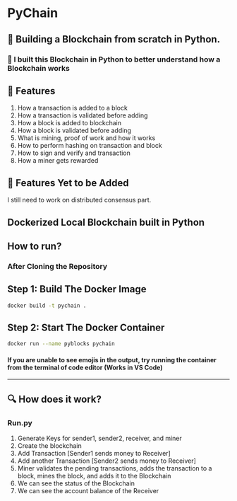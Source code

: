# PyChain

## :snake: Building a Blockchain from scratch in Python.
### :link: I built this Blockchain in Python to better understand how a Blockchain works

## :rocket: Features

1. How a transaction is added to a block
2. How a transaction is validated before adding 
3. How a block is added to blockchain
4. How a block is validated before adding
5. What is mining, proof of work and how it works
6. How to perform hashing on transaction and block
7. How to sign and verify and transaction
8. How a miner gets rewarded 

## :rocket: Features Yet to be Added
I still need to work on distributed consensus part.

## Dockerized Local Blockchain built in Python
## How to run?

### After Cloning the Repository

## Step 1: Build The Docker Image

  ```sh
  docker build -t pychain .
  ```
## Step 2: Start The Docker Container

  ```sh
  docker run --name pyblocks pychain
  ```



#### If you are unable to see emojis in the output, try running the container from the terminal of code editor (Works in VS Code)
------------------------------------------------------------------------------------------------------------------------------------

## :mag: How does it work?

### Run.py 
1. Generate Keys for sender1, sender2, receiver, and miner
2. Create the blockchain
3. Add Transaction [Sender1 sends money to Receiver]
4. Add another Transaction [Sender2 sends money to Receiver]
5. Miner validates the pending transactions, adds the transaction to a block, mines the block, and adds it to the Blockchain
6. We can see the status of the Blockchain
7. We can see the account balance of the Receiver

